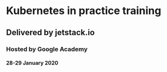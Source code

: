 # Kubernetes in practice training
## Delivered by jetstack.io
### Hosted by Google Academy
#### 28-29 January 2020
